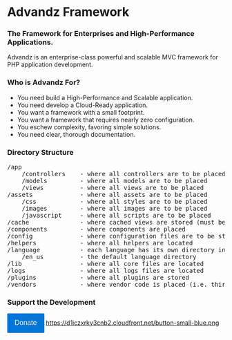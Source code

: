 # Advandz Framework #
### The Framework for Enterprises and High-Performance Applications. ###

Advandz is an enterprise-class powerful and scalable MVC framework for PHP application development.

### Who is Advandz For?
- You need build a High-Performance and Scalable application.
- You need develop a Cloud-Ready application.
- You want a framework with a small footprint.
- You want a framework that requires nearly zero configuration.
- You eschew complexity, favoring simple solutions.
- You need clear, thorough documentation.

### Directory Structure ###
<pre>
/app
	/controllers 	- where all controllers are to be placed
	/models 		- where all models are to be placed
	/views			- where all views are to be placed
/assets             - where all assets are to be placed
    /css            - where all styles are to be placed
    /images         - where all images are to be placed
    /javascript     - where all scripts are to be placed
/cache              - where cached views are stored (must be writable to use)
/components			- where components are placed
/config				- where configuration files are to be stored
/helpers			- where all helpers are located
/language			- each language has its own directory in here
	/en_us			- the default language directory
/lib                - where all core files are located
/logs               - where all logs files are located
/plugins			- where all plugins are stored
/vendors			- where vendor code is placed (i.e. third party libraries)
</pre>

### Support the Development
<a class="dbox-donation-button" href="https://donorbox.org/advandz-framework" style="background:#0275d8; color: #fff;text-decoration: none;font-family: Verdana,sans-serif;display: inline-block;font-size: 16px;padding: 13px 17px 13px 17px; -webkit-border-radius: 2px; -moz-border-radius: 2px; border-radius: 2px; box-shadow: 0 1px 0 0 #015197; text-shadow: 0 1px rgba(0, 0, 0, 0.3);" >Donate</a>
<a href="https://donorbox.org/advandz-framework" target="_blank">https://d1iczxrky3cnb2.cloudfront.net/button-small-blue.png</a>